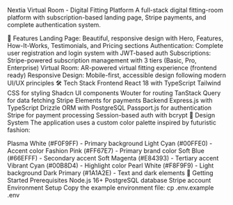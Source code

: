 Nextia Virtual Room - Digital Fitting Platform
A full-stack digital fitting-room platform with subscription-based landing page, Stripe payments, and complete authentication system.

🚀 Features
Landing Page: Beautiful, responsive design with Hero, Features, How-It-Works, Testimonials, and Pricing sections
Authentication: Complete user registration and login system with JWT-based auth
Subscriptions: Stripe-powered subscription management with 3 tiers (Basic, Pro, Enterprise)
Virtual Room: AR-powered virtual fitting experience (frontend ready)
Responsive Design: Mobile-first, accessible design following modern UI/UX principles
🛠 Tech Stack
Frontend
React 18 with TypeScript
Tailwind CSS for styling
Shadcn UI components
Wouter for routing
TanStack Query for data fetching
Stripe Elements for payments
Backend
Express.js with TypeScript
Drizzle ORM with PostgreSQL
Passport.js for authentication
Stripe for payment processing
Session-based auth with bcrypt
🎨 Design System
The application uses a custom color palette inspired by futuristic fashion:

Plasma White (#F0F9FF) - Primary background
Light Cyan (#00FFE0) - Accent color
Fashion Pink (#FF67E7) - Primary brand color
Soft Blue (#66EFFF) - Secondary accent
Soft Magenta (#E84393) - Tertiary accent
Vibrant Cyan (#00B8D4) - Highlight color
Pearl White (#F8F9F9) - Light background
Dark Primary (#1A1A2E) - Text and dark elements
🚀 Getting Started
Prerequisites
Node.js 16+
PostgreSQL database
Stripe account
Environment Setup
Copy the example environment file:
cp .env.example .env